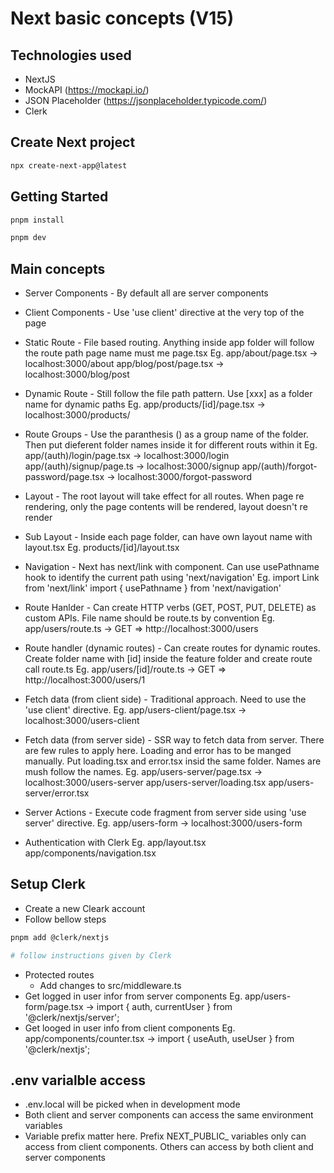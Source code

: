 # Next basic concepts (V15)

## Technologies used
- NextJS
- MockAPI (https://mockapi.io/)
- JSON Placeholder (https://jsonplaceholder.typicode.com/)
- Clerk

## Create Next project
```bash
npx create-next-app@latest
```
## Getting Started

```bash
pnpm install

pnpm dev

```

## Main concepts
- Server Components - By default all are server components
- Client Components - Use 'use client' directive at the very top of the page

- Static Route - File based routing. Anything inside app folder will follow the route path page name must me page.tsx
  Eg. app/about/page.tsx -> localhost:3000/about
  app/blog/post/page.tsx -> localhost:3000/blog/post

- Dynamic Route - Still follow the file path pattern. Use [xxx] as a folder name for dynamic paths
  Eg. app/products/[id]/page.tsx -> localhost:3000/products/<id OR name>

- Route Groups - Use the paranthesis () as a group name of the folder. Then put dieferent folder names inside it for different routs within it
  Eg. app/(auth)/login/page.tsx -> localhost:3000/login
  app/(auth)/signup/page.ts -> localhost:3000/signup
  app/(auth)/forgot-password/page.tsx -> localhost:3000/forgot-password

- Layout - The root layout will take effect for all routes. When page re rendering, only the page contents will be rendered, layout doesn't re render

- Sub Layout - Inside each page folder, can have own layout name with layout.tsx
  Eg. products/[id]/layout.tsx

- Navigation - Next has next/link with <Link> component. Can use usePathname hook to identify the current path using 'next/navigation'
  Eg. import Link from 'next/link'
    import { usePathname } from 'next/navigation'

- Route Hanlder - Can create HTTP verbs (GET, POST, PUT, DELETE) as custom APIs. File name should be route.ts by convention
  Eg. app/users/route.ts -> GET => http://localhost:3000/users

- Route handler (dynamic routes) - Can create routes for dynamic routes. Create folder name with [id] inside the feature folder and create route call route.ts
  Eg. app/users/[id]/route.ts -> GET => http://localhost:3000/users/1

- Fetch data (from client side) - Traditional approach. Need to use the 'use client' directive.
  Eg. app/users-client/page.tsx -> localhost:3000/users-client

- Fetch data (from server side) - SSR way to fetch data from server. There are few rules to apply here. Loading and error has to be manged manually. Put loading.tsx and error.tsx insid the same folder. Names are mush follow the names.
  Eg. app/users-server/page.tsx -> localhost:3000/users-server
    app/users-server/loading.tsx
    app/users-server/error.tsx

- Server Actions - Execute code fragment from server side using 'use server' directive.
  Eg. app/users-form -> localhost:3000/users-form

- Authentication with Clerk
  Eg. app/layout.tsx
      app/components/navigation.tsx

## Setup Clerk
- Create a new Cleark account
- Follow bellow steps

```bash
pnpm add @clerk/nextjs

# follow instructions given by Clerk
```
- Protected routes
  - Add changes to src/middleware.ts
- Get logged in user infor from server components
  Eg. app/users-form/page.tsx -> import { auth, currentUser } from '@clerk/nextjs/server';
- Get looged in user info from client components
  Eg. app/components/counter.tsx -> import { useAuth, useUser } from '@clerk/nextjs';

## .env varialble access
- .env.local will be picked when in development mode
- Both client and server components can access the same environment variables
- Variable prefix matter here. Prefix NEXT_PUBLIC_ variables only can access from client components. Others can access by both client and server components
